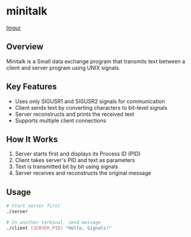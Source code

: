 # minitalk

[Imgur](https://i.imgur.com/5KJF2zM.png)

## Overview
Minitalk is a Small data exchange program that transmits text between a client and server program using UNIX signals.


## Key Features
- Uses only SIGUSR1 and SIGUSR2 signals for communication
- Client sends text by converting characters to bit-level signals
- Server reconstructs and prints the received text
- Supports multiple client connections

## How It Works
1. Server starts first and displays its Process ID (PID)
2. Client takes server's PID and text as parameters
3. Text is transmitted bit by bit using signals
4. Server receives and reconstructs the original message

## Usage
```bash
# Start server first
./server

# In another terminal, send message
./client [SERVER_PID] "Hello, Signals!"
```
